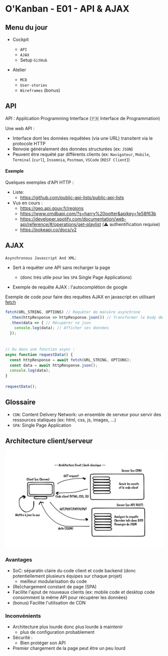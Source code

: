 # O'Kanban - E01 - API & AJAX

## Menu du jour

- Cockpit
  - `API`
  - `AJAX`
  - Setup `GitHub`

- Atelier
  - `MCD`
  - `User-stories`
  - `Wireframes` (bonus)


## API

API : Application Programming Interface (🇫🇷 Interface de Programmation)

Une web API :
- Interface dont les données requêtées (via une URL) transitent via le protocole HTTP 
- Renvoie généralement des données structurées (ex: `JSON`)
- Peuvent être requété par différents clients (ex: `Navigateur`, `Mobile`, `Terminal` (`curl`), `Insomnia`, `Postman`, `VSCode` (`REST Client`))


#### Exemple 

Quelques exemples d'API HTTP : 
- Liste:
  - https://github.com/public-api-lists/public-api-lists
- Vus en cours :
  - https://geo.api.gouv.fr/regions
  - https://www.omdbapi.com/?s=harry%20potter&apikey=1e58f63b
  - https://developer.spotify.com/documentation/web-api/reference/#/operations/get-playlist (⚠️ authentification requise)
  - https://pokeapi.co/docs/v2


## AJAX

`Asynchronous Javascript And XML`: 
- Sert à requêter une API sans recharger la page 
  - (donc très utile pour les `SPA` Single Page Applications)

- Exemple de requête AJAX : l'autocomplétion de google

Exemple de code pour faire des requêtes AJAX en javascript en utilisant [fetch](https://developer.mozilla.org/fr/docs/Web/API/Fetch_API/Using_Fetch)

```js
fetch(URL_STRING, OPTIONS) // Requêter de manière asynchrone
  .then(httpResponse => httpResponse.json()) // Transformer le body de la réponse HTTP en JSON
  .then(data => { // Récupérer ce json
    console.log(data); // Afficher ses données
  });


// Ou dans une fonction async :
async function requestData() {
  const httpResponse = await fetch(URL_STRING, OPTIONS);
  const data = await httpResponse.json();
  console.log(data);
}

requestData();
```

## Glossaire

- `CDN`: Content Delivery Network: un ensemble de serveur pour servir des ressources statiques (ex: html, css, js, images, ...)
- `SPA`: Single Page Application


## Architecture client/serveur

![](../resources/archi.jpeg)

### Avantages

- SoC: séparatin claire du code client et code backend (donc potentiellement plusieurs équipes sur chaque projet)
  - meilleur modularisation du code
- (Re)chargement constant de page (SPA)
- Facilite l'ajout de nouveaux clients (ex: mobile code et desktop code consomment la même API pour récupérer les données)
- (bonus) Facilite l'utilisation de CDN 

### Inconvénients

- Architecture plus lourde donc plus lourde à maintenir
  - plus de configuration probablement
- Sécurité :
  - Bien protéger son API 
- Premier chargement de la page peut être un peu lourd
